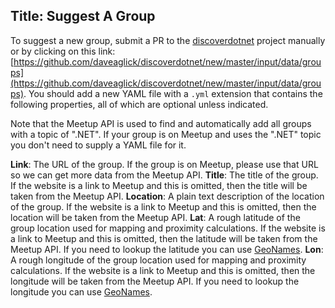 Title: Suggest A Group
---
To suggest a new group, submit a PR to the [discoverdotnet](https://github.com/daveaglick/discoverdotnet) project manually or by clicking on this link: [https://github.com/daveaglick/discoverdotnet/new/master/input/data/groups](https://github.com/daveaglick/discoverdotnet/new/master/input/data/groups). You should add a new YAML file with a `.yml` extension that contains the following properties, all of which are optional unless indicated.

Note that the Meetup API is used to find and automatically add all groups with a topic of ".NET". If your group is on Meetup and uses the ".NET" topic you don't need to supply a YAML file for it.

**Link**: The URL of the group. If the group is on Meetup, please use that URL so we can get more data from the Meetup API.
**Title**: The title of the group. If the website is a link to Meetup and this is omitted, then the title will be taken from the Meetup API.
**Location**: A plain text description of the location of the group. If the website is a link to Meetup and this is omitted, then the location will be taken from the Meetup API.
**Lat**: A rough latitude of the group location used for mapping and proximity calculations. If the website is a link to Meetup and this is omitted, then the latitude will be taken from the Meetup API. If you need to lookup the latitude you can use [GeoNames](http://www.geonames.org/).
**Lon**: A rough longitude of the group location used for mapping and proximity calculations. If the website is a link to Meetup and this is omitted, then the longitude will be taken from the Meetup API. If you need to lookup the longitude you can use [GeoNames](http://www.geonames.org/).